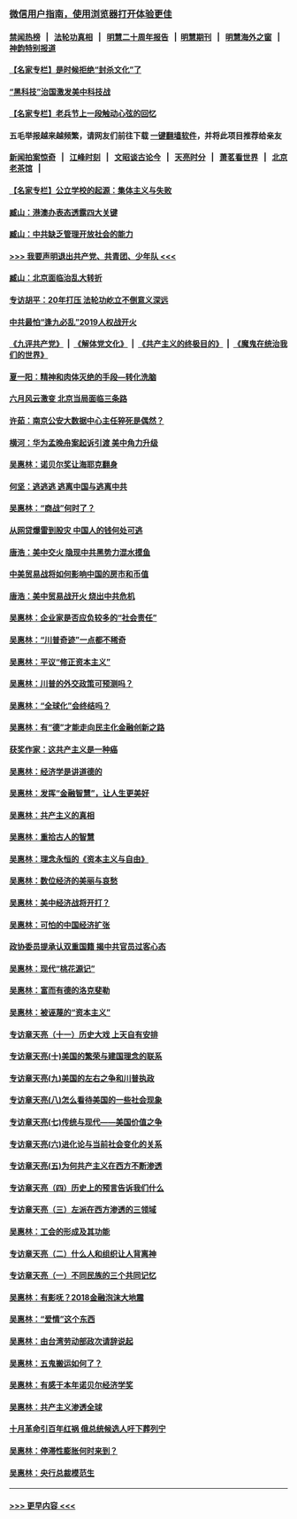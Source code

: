 ### [微信用户指南，使用浏览器打开体验更佳](https://github.com/gfw-breaker/banned-news1/blob/master/indexes/wechat-guide.md?t=0)
#### [禁闻热榜](热点新闻.md?t=0)  &nbsp;&nbsp;|&nbsp;&nbsp; [法轮功真相](https://github.com/gfw-breaker/truth/blob/master/README.md?t=0) &nbsp;&nbsp;|&nbsp;&nbsp; [明慧二十周年报告](https://github.com/gfw-breaker/mh-reports/blob/master/README.md?t=0) &nbsp;&nbsp;|&nbsp;&nbsp;[明慧期刊](https://github.com/gfw-breaker/mh-qikan) &nbsp;&nbsp;|&nbsp;&nbsp; [明慧海外之窗](https://github.com/gfw-breaker/mh-news/blob/master/README.md?t=0) &nbsp;&nbsp;|&nbsp;&nbsp; [神韵特别报道](https://github.com/gfw-breaker/mh-news/blob/master/shenyun.md?t=0)
#### [【名家专栏】是时候拒绝“封杀文化”了](../pages/nsc423/n11814093.md?t=02121311) 
#### [“黑科技”治国激发美中科技战](../pages/nsc423/n11638056.md?t=02121311) 
#### [【名家专栏】老兵节上一段触动心弦的回忆](../pages/nsc423/n11646016.md?t=02121311) 
#### 五毛举报越来越频繁，请网友们前往下载 [一键翻墙软件](https://github.com/gfw-breaker/ssr-accounts)，并将此项目推荐给亲友
#### [新闻拍案惊奇](https://github.com/gfw-breaker/banned-news1/blob/master/pages/link4.md) &nbsp;&nbsp;|&nbsp;&nbsp; [江峰时刻](https://github.com/gfw-breaker/banned-news1/blob/master/pages/link4.md) &nbsp;&nbsp;|&nbsp;&nbsp; [文昭谈古论今](https://github.com/gfw-breaker/banned-news1/blob/master/pages/link4.md) &nbsp;&nbsp;|&nbsp;&nbsp; [天亮时分](https://github.com/gfw-breaker/banned-news1/blob/master/pages/link4.md) &nbsp;&nbsp;|&nbsp;&nbsp; [萧茗看世界](https://github.com/gfw-breaker/banned-news1/blob/master/pages/link4.md) &nbsp;&nbsp;|&nbsp;&nbsp; [北京老茶馆](https://github.com/gfw-breaker/banned-news1/blob/master/pages/link4.md) &nbsp;&nbsp;|&nbsp;&nbsp; 
#### [【名家专栏】公立学校的起源：集体主义与失败](../pages/nsc423/n11601833.md?t=02121311) 
#### [臧山：港澳办表态透露四大关键](../pages/nsc423/n11421628.md?t=02121311) 
#### [臧山：中共缺乏管理开放社会的能力](../pages/nsc423/n11407457.md?t=02121311) 
#### [>>> 我要声明退出共产党、共青团、少年队 <<<](https://github.com/begood0513/goodnews/blob/master/quit/letter.md) 
#### [臧山：北京面临治乱大转折](../pages/nsc423/n11406895.md?t=02121311) 
#### [专访胡平：20年打压 法轮功屹立不倒意义深远](../pages/nsc423/n11398800.md?t=02121311) 
#### [中共最怕“逢九必乱”2019人权战开火](../pages/nsc423/n11385248.md?t=02121311) 
#### [《九评共产党》](https://github.com/begood0513/9ping.md/blob/master/README.md) &nbsp;|&nbsp; [《解体党文化》](../../../../jtdwh.md/blob/master/README.md)  &nbsp;|&nbsp; [《共产主义的终极目的》](../../../../gczydzjmd.md/blob/master/README.md) &nbsp;|&nbsp; [《魔鬼在统治我们的世界》](../../../../mgztzwmdsj.md/blob/master/README.md) 
#### [夏一阳：精神和肉体灭绝的手段—转化洗脑](../pages/nsc423/n11368250.md?t=02121311) 
#### [六月风云激变 北京当局面临三条路](../pages/nsc423/n11313668.md?t=02121311) 
#### [许茹：南京公安大数据中心主任猝死是偶然？](../pages/nsc423/n11064744.md?t=02121311) 
#### [横河：华为孟晚舟案起诉引渡 美中角力升级](../pages/nsc423/n11027230.md?t=02121311) 
#### [吴惠林：诺贝尔奖让海耶克翻身](../pages/nsc423/n10890049.md?t=02121311) 
#### [何坚：逃逃逃 逃离中国与逃离中共](../pages/nsc423/n10592891.md?t=02121311) 
#### [吴惠林：“商战”何时了？](../pages/nsc423/n10573558.md?t=02121311) 
#### [从网贷爆雷到股灾 中国人的钱何处可逃](../pages/nsc423/n10572800.md?t=02121311) 
#### [唐浩：美中交火 隐现中共黑势力混水摸鱼](../pages/nsc423/n10544040.md?t=02121311) 
#### [中美贸易战将如何影响中国的房市和币值](../pages/nsc423/n10543697.md?t=02121311) 
#### [唐浩：美中贸易战开火 烧出中共危机](../pages/nsc423/n10540126.md?t=02121311) 
#### [吴惠林：企业家是否应负较多的“社会责任”](../pages/nsc423/n10535022.md?t=02121311) 
#### [吴惠林：“川普奇迹”一点都不稀奇](../pages/nsc423/n10512808.md?t=02121311) 
#### [吴惠林：平议“修正资本主义”](../pages/nsc423/n10495724.md?t=02121311) 
#### [吴惠林：川普的外交政策可预测吗？](../pages/nsc423/n10462387.md?t=02121311) 
#### [吴惠林：“全球化”会终结吗？](../pages/nsc423/n10452838.md?t=02121311) 
#### [吴惠林：有“德”才能走向民主化金融创新之路](../pages/nsc423/n10432292.md?t=02121311) 
#### [获奖作家：这共产主义是一种癌](../pages/nsc423/n10431541.md?t=02121311) 
#### [吴惠林：经济学是讲道德的](../pages/nsc423/n10398014.md?t=02121311) 
#### [吴惠林：发挥“金融智慧”，让人生更美好](../pages/nsc423/n10375019.md?t=02121311) 
#### [吴惠林：共产主义的真相](../pages/nsc423/n10351394.md?t=02121311) 
#### [吴惠林：重拾古人的智慧](../pages/nsc423/n10337691.md?t=02121311) 
#### [吴惠林：理念永恒的《资本主义与自由》](../pages/nsc423/n10316274.md?t=02121311) 
#### [吴惠林：数位经济的美丽与哀愁](../pages/nsc423/n10292946.md?t=02121311) 
#### [吴惠林：美中经济战将开打？](../pages/nsc423/n10258825.md?t=02121311) 
#### [吴惠林：可怕的中国经济扩张](../pages/nsc423/n10219147.md?t=02121311) 
#### [政协委员提承认双重国籍 揭中共官员过客心态](../pages/nsc423/n10208809.md?t=02121311) 
#### [吴惠林：现代“桃花源记”](../pages/nsc423/n10185234.md?t=02121311) 
#### [吴惠林：富而有德的洛克斐勒](../pages/nsc423/n10142264.md?t=02121311) 
#### [吴惠林：被诬蔑的“资本主义”](../pages/nsc423/n10124816.md?t=02121311) 
#### [专访章天亮（十一）历史大戏 上天自有安排](../pages/nsc423/n10094905.md?t=02121311) 
#### [专访章天亮(十)美国的繁荣与建国理念的联系](../pages/nsc423/n10094899.md?t=02121311) 
#### [专访章天亮(九)美国的左右之争和川普执政](../pages/nsc423/n10094889.md?t=02121311) 
#### [专访章天亮(八)怎么看待美国的一些社会现象](../pages/nsc423/n10094857.md?t=02121311) 
#### [专访章天亮(七)传统与现代——美国价值之争](../pages/nsc423/n10093140.md?t=02121311) 
#### [专访章天亮(六)进化论与当前社会变化的关系](../pages/nsc423/n10092036.md?t=02121311) 
#### [专访章天亮(五)为何共产主义在西方不断渗透](../pages/nsc423/n10083620.md?t=02121311) 
#### [专访章天亮（四）历史上的预言告诉我们什么](../pages/nsc423/n10083606.md?t=02121311) 
#### [专访章天亮（三）左派在西方渗透的三领域](../pages/nsc423/n10081115.md?t=02121311) 
#### [吴惠林：工会的形成及其功能](../pages/nsc423/n10080633.md?t=02121311) 
#### [专访章天亮（二）什么人和组织让人背离神](../pages/nsc423/n10076637.md?t=02121311) 
#### [专访章天亮（一）不同民族的三个共同记忆](../pages/nsc423/n10074188.md?t=02121311) 
#### [吴惠林：有影呒？2018金融泡沫大地震](../pages/nsc423/n10040534.md?t=02121311) 
#### [吴惠林：“爱情”这个东西](../pages/nsc423/n10019423.md?t=02121311) 
#### [吴惠林：由台湾劳动部政次请辞说起](../pages/nsc423/n9979679.md?t=02121311) 
#### [吴惠林：五鬼搬运如何了？](../pages/nsc423/n9925338.md?t=02121311) 
#### [吴惠林：有感于本年诺贝尔经济学奖](../pages/nsc423/n9871883.md?t=02121311) 
#### [吴惠林：共产主义渗透全球](../pages/nsc423/n9812748.md?t=02121311) 
#### [十月革命引百年红祸 俄总统候选人吁下葬列宁](../pages/nsc423/n9810182.md?t=02121311) 
#### [吴惠林：停滞性膨胀何时来到？](../pages/nsc423/n9764136.md?t=02121311) 
#### [吴惠林：央行总裁模范生](../pages/nsc423/n9728134.md?t=02121311) 

----
#### [ >>> 更早内容 <<< ](../indexes/nsc423-earlier.md)
